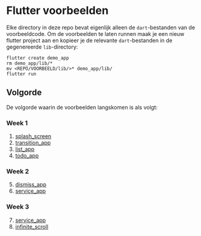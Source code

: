 # Flutter voorbeelden

Elke directory in deze repo bevat eigenlijk alleen de `dart`-bestanden van de voorbeeldcode. Om de voorbeelden te laten runnen maak je een nieuw flutter project aan en kopieer je de relevante `dart`-bestanden in de gegenereerde `lib`-directory:

```
flutter create demo_app
rm demo_app/lib/*
mv <REPO/VOORBEELD/lib/>* demo_app/lib/
flutter run
```

## Volgorde

De volgorde waarin de voorbeelden langskomen is als volgt:

### Week 1

1. [splash_screen](splash_screen/README.md)
2. [transition_app](transition_app/README.md)
3. [list_app](list_app/README.md)
4. [todo_app](todo_app/README.md)

### Week 2
5. [dismiss_app](dismiss_app/README.md)
6. [service_app](service_app/README.md)

### Week 3

7. [service_app](service_app/README.md)
8. [infinite_scroll](infinite_scroll/README.md)
